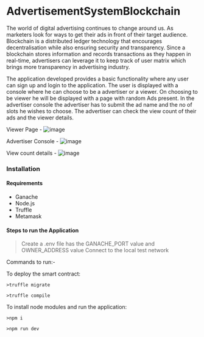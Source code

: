 # AdvertisementSystemBlockchain
  The world of digital advertising continues to change around us. As marketers look for ways to get their ads in front of their target audience. Blockchain is a distributed ledger technology that encourages decentralisation while also ensuring security and transparency. Since a blockchain stores information and records transactions as they happen in real-time, advertisers can leverage it to keep track of user matrix which brings more transparency in advertising industry.
 
 The application developed provides a basic functionality where any user can sign up and login to the application. The user is displayed with a console where he can choose to be a advertiser or a viewer. On choosing to be viewer he will be displayed with a page with random Ads present. In the advertiser console the advertiser has to submit the ad name and the no of slots he wishes to choose. The advertiser can check the view count of their ads and the viewer details.

Viewer Page -
![image](https://user-images.githubusercontent.com/51696356/170248807-c3fc4e88-5821-4999-ba46-2a226d42ed84.png)

Advertiser Console - 
![image](https://user-images.githubusercontent.com/51696356/170248899-3cc697df-8b77-4d75-9b6a-1d37df0881f3.png)

View count details - 
![image](https://user-images.githubusercontent.com/51696356/170249134-256992a7-0214-404e-b7e2-012e2f5e0bf3.png)


### Installation ###
#### Requirements ###
- Ganache
- Node.js
- Truffle
- Metamask

#### Steps to run the Application

>Create a .env file has the GANACHE_PORT value and OWNER_ADDRESS value
>Connect to the local test network

Commands to run:-

To deploy the smart contract:

`>truffle migrate`

`>truffle compile`

To install node modules and run the application:

`>npm i` 

`>npm run dev` 




